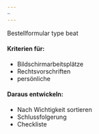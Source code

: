 ```yaml
---
~
---
```


Bestellformular type beat 
#### Kriterien für:
- Bildschirmarbeitsplätze
- Rechtsvorschriften
- persönliche
#### Daraus entwickeln:
- Nach Wichtigkeit sortieren
- Schlussfolgerung
- Checkliste

